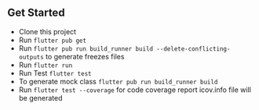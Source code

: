 ## Get Started

- Clone this project
- Run `flutter pub get`
- Run `flutter pub run build_runner build --delete-conflicting-outputs` to generate freezes files
- Run `flutter run`
- Run Test `flutter test`
- To generate mock class `flutter pub run build_runner build`
- Run `flutter test --coverage` for code coverage report icov.info file will be generated


